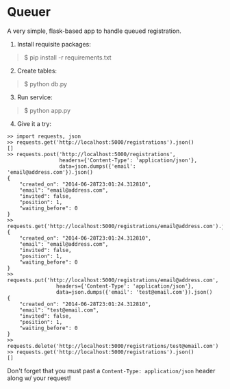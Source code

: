 Queuer
======

A very simple, flask-based app to handle queued registration.


1. Install requisite packages:

> $ pip install -r requirements.txt

2. Create tables:

>$ python db.py

3. Run service:

> $ python app.py

4. Give it a try:

```
>> import requests, json
>> requests.get('http://localhost:5000/registrations').json()
[]
>> requests.post('http://localhost:5000/registrations',
                 headers={'Content-Type': 'application/json'},
                 data=json.dumps({'email': 'email@address.com'}).json()
{
    "created_on": "2014-06-28T23:01:24.312810", 
    "email": "email@address.com", 
    "invited": false, 
    "position": 1, 
    "waiting_before": 0
}
>> requests.get('http://localhost:5000/registrations/email@address.com').json()
{
    "created_on": "2014-06-28T23:01:24.312810", 
    "email": "email@address.com", 
    "invited": false, 
    "position": 1, 
    "waiting_before": 0
}
>> requests.put('http://localhost:5000/registrations/email@address.com',
                headers={'Content-Type': 'application/json'},
                data=json.dumps({'email': 'test@email.com'}).json()
{
    "created_on": "2014-06-28T23:01:24.312810", 
    "email": "test@email.com", 
    "invited": false, 
    "position": 1, 
    "waiting_before": 0
}
>> requests.delete('http://localhost:5000/registrations/test@email.com')
>> requests.get('http://localhost:5000/registrations').json()
[]
```

Don't forget that you must past a `Content-Type: application/json` header along
w/ your request!
